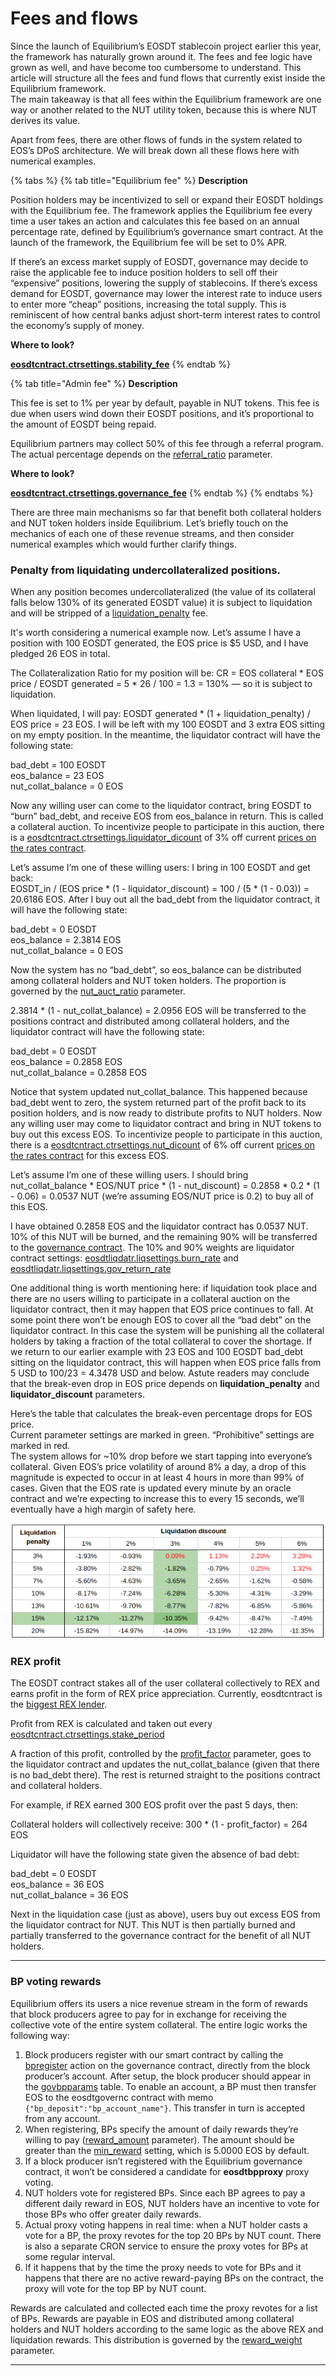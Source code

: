 # Fees and flows

Since the launch of Equilibrium’s EOSDT stablecoin project earlier this year, the framework has naturally grown around it. The fees and fee logic have grown as well, and have become too cumbersome to understand. This article will structure all the fees and fund flows that currently exist inside the Equilibrium framework.   
The main takeaway is that all fees within the Equilibrium framework are one way or another related to the NUT utility token, because this is where NUT derives its value.   
  
Apart from fees, there are other flows of funds in the system related to EOS’s DPoS architecture. We will break down all these flows here with numerical examples.

{% tabs %}
{% tab title="Equilibrium fee" %}
**Description**

Position holders may be incentivized to sell or expand their EOSDT holdings with the Equilibrium fee. The framework applies the Equilibrium fee every time a user takes an action and calculates this fee based on an annual percentage rate, defined by Equilibrium’s governance smart contract. At the launch of the framework, the Equilibrium fee will be set to 0% APR.

If there’s an excess market supply of EOSDT, governance may decide to raise the applicable fee to induce position holders to sell off their “expensive” positions, lowering the supply of stablecoins. If there’s excess demand for EOSDT, governance may lower the interest rate to induce users to enter more “cheap” positions, increasing the total supply. This is reminiscent of how central banks adjust short-term interest rates to control the economy’s supply of money.

**Where to look?**

[**eosdtcntract.ctrsettings.stability\_fee**](https://bloks.io/account/eosdtcntract?loadContract=true&tab=Tables&account=eosdtcntract&scope=eosdtcntract&limit=100)
{% endtab %}

{% tab title="Admin fee" %}
**Description**

This fee is set to 1% per year by default, payable in NUT tokens. This fee is due when users wind down their EOSDT positions, and it’s proportional to the amount of EOSDT being repaid.  
  
Equilibrium partners may collect 50% of this fee through a referral program. The actual percentage depends on the [referral\_ratio](https://bloks.io/account/eosdtcntract?loadContract=true&tab=Tables&account=eosdtcntract&scope=eosdtcntract&limit=100) parameter.

**Where to look?**

[**eosdtcntract.ctrsettings.governance\_fee**](https://bloks.io/account/eosdtcntract?loadContract=true&tab=Tables&account=eosdtcntract&scope=eosdtcntract&limit=100)
{% endtab %}
{% endtabs %}

There are three main mechanisms so far that benefit both collateral holders and NUT token holders inside Equilibrium. Let’s briefly touch on the mechanics of each one of these revenue streams, and then consider numerical examples which would further clarify things. 

### **Penalty from liquidating undercollateralized positions.**

When any position becomes undercollateralized \(the value of its collateral falls below 130% of its generated EOSDT value\) it is subject to liquidation and will be stripped of a [liquidation\_penalty](https://bloks.io/account/eosdtcntract?loadContract=true&tab=Tables&account=eosdtcntract&scope=eosdtcntract&limit=100) fee.  
  
It's worth considering a numerical example now. Let’s assume I have a position with 100 EOSDT generated, the EOS price is $5 USD, and I have pledged 26 EOS in total.  


The Collateralization Ratio for my position will be: CR = EOS collateral \* EOS price / EOSDT generated = 5 \* 26 / 100 = 1.3 = 130% — so it is subject to liquidation.  
  
When liquidated, I will pay: EOSDT generated \* \(1 + liquidation\_penalty\) / EOS price = 23 EOS. I will be left with my 100 EOSDT and 3 extra EOS sitting on my empty position. In the meantime, the liquidator contract will have the following state:  
  
bad\_debt = 100 EOSDT  
eos\_balance = 23 EOS  
nut\_collat\_balance = 0 EOS  
  
Now any willing user can come to the liquidator contract, bring EOSDT to “burn” bad\_debt, and receive EOS from eos\_balance in return. This is called a collateral auction. To incentivize people to participate in this auction, there is a [eosdtcntract.ctrsettings.liquidator\_dicount](https://bloks.io/account/eosdtcntract?loadContract=true&tab=Tables&account=eosdtcntract&scope=eosdtcntract&limit=100) of 3% off current [prices on the rates contract](https://bloks.io/account/eosdtorclize?loadContract=true&tab=Tables&account=eosdtorclize&scope=eosdtorclize&limit=100&table=orarates).  
  
Let’s assume I’m one of these willing users: I bring in 100 EOSDT and get back:  
EOSDT\_in / \(EOS price \* \(1 - liquidator\_discount\) = 100 / \(5 \* \(1 - 0.03\)\) = 20.6186 EOS. After I buy out all the bad\_debt from the liquidator contract, it will have the following state:  
  
bad\_debt = 0 EOSDT  
eos\_balance = 2.3814 EOS  
nut\_collat\_balance = 0 EOS  


Now the system has no “bad\_debt”, so eos\_balance can be distributed among collateral holders and NUT token holders. The proportion is governed by the [nut\_auct\_ratio](https://bloks.io/account/eosdtcntract?loadContract=true&tab=Tables&account=eosdtcntract&scope=eosdtcntract&limit=100&table=ctrsettings) parameter.  
  
2.3814 \* \(1 - nut\_collat\_balance\) = 2.0956 EOS will be transferred to the positions contract and distributed among collateral holders, and the liquidator contract will have the following state:  
  
bad\_debt = 0 EOSDT  
eos\_balance = 0.2858 EOS  
nut\_collat\_balance = 0.2858 EOS  
  
Notice that system updated nut\_collat\_balance. This happened because bad\_debt went to zero, the system returned part of the profit back to its position holders, and is now ready to distribute profits to NUT holders. Now any willing user may come to liquidator contract and bring in NUT tokens to buy out this excess EOS. To incentivize people to participate in this auction, there is a [eosdtcntract.ctrsettings.nut\_dicount](https://bloks.io/account/eosdtcntract?loadContract=true&tab=Tables&account=eosdtcntract&scope=eosdtcntract&limit=100) of 6% off current [prices on the rates contract](https://bloks.io/account/eosdtorclize?loadContract=true&tab=Tables&account=eosdtorclize&scope=eosdtorclize&limit=100&table=orarates) for this excess EOS. 

  
Let’s assume I’m one of these willing users. I should bring nut\_collat\_balance \* EOS/NUT price \* \(1 - nut\_discount\) = 0.2858 \* 0.2 \* \(1 - 0.06\) = 0.0537 NUT \(we’re assuming EOS/NUT price is 0.2\) to buy all of this EOS.  
  
I have obtained 0.2858 EOS and the liquidator contract has 0.0537 NUT. 10% of this NUT will be burned, and the remaining 90% will be transferred to the [governance contract](https://bloks.io/account/eosdtgovernc). The 10% and 90% weights are liquidator contract settings:  [eosdtliqdatr.liqsettings.burn\_rate](https://bloks.io/account/eosdtliqdatr?loadContract=true&tab=Tables&account=eosdtliqdatr&scope=eosdtliqdatr&limit=100&table=liqsettings) and [eosdtliqdatr.liqsettings.gov\_return\_rate](https://bloks.io/account/eosdtliqdatr?loadContract=true&tab=Tables&account=eosdtliqdatr&scope=eosdtliqdatr&limit=100&table=liqsettings)

One additional thing is worth mentioning here: if liquidation took place and there are no users willing to participate in a collateral auction on the liquidator contract, then it may happen that EOS price continues to fall. At some point there won’t be enough EOS to cover all the “bad debt” on the liquidator contract. In this case the system will be punishing all the collateral holders by taking a fraction of the total collateral to cover the shortage. If we return to our earlier example with 23 EOS and 100 EOSDT bad\_debt sitting on the liquidator contract, this will happen when EOS price falls from 5 USD to 100/23 = 4.3478 USD and below. Astute readers may conclude that the break-even drop in EOS price depends on **liquidation\_penalty** and **liquidator\_discount** parameters.   
  
Here’s the table that calculates the break-even percentage drops for EOS price.  
Current parameter settings are marked in green. “Prohibitive” settings are marked in red.  
The system allows for ~10% drop before we start tapping into everyone’s collateral. Given EOS’s price volatility of around 8% a day, a drop of this magnitude is expected to occur in at least 4 hours in more than 99% of cases. Given that the EOS rate is updated every minute by an oracle contract and we’re expecting to increase this to every 15 seconds, we’ll eventually have a high margin of safety here.

![](../.gitbook/assets/image%20%289%29.png)



### **REX profit**

The EOSDT contract stakes all of the user collateral collectively to REX and earns profit in the form of REX price appreciation. Currently, eosdtcntract is the [biggest REX lender](https://eosauthority.com/rex/statistics?network=eos).

Profit from REX is calculated and taken out every [eosdtcntract.ctrsettings.stake\_period ](https://bloks.io/account/eosdtcntract?loadContract=true&tab=Tables&account=eosdtcntract&scope=eosdtcntract&limit=100)

A fraction of this profit, controlled by the [profit\_factor](https://bloks.io/account/eosdtcntract?loadContract=true&tab=Tables&account=eosdtcntract&scope=eosdtcntract&limit=100&table=ctrsettings) parameter, goes to the liquidator contract and updates the nut\_collat\_balance \(given that there is no bad\_debt there\). The rest is returned straight to the positions contract and collateral holders.        
  
For example, if REX earned 300 EOS profit over the past 5 days, then:

Collateral holders will collectively receive: 300 \* \(1 - profit\_factor\) = 264 EOS   

Liquidator will have the following state given the absence of bad debt:  
  
bad\_debt = 0 EOSDT  
eos\_balance = 36 EOS  
nut\_collat\_balance = 36 EOS   
  
Next in the liquidation case \(just as above\), users buy out excess EOS from the liquidator contract for NUT. This NUT is then partially burned and partially transferred to the governance contract for the benefit of all NUT holders.    
****

### **BP voting rewards**

Equilibrium offers its users a nice revenue stream in the form of rewards that block producers agree to pay for in exchange for receiving the collective vote of the entire system collateral. The entire logic works the following way:  


1. Block producers register with our smart contract by calling the [bpregister](https://bloks.io/account/eosdtgovernc?loadContract=true&tab=Actions&account=eosdtgovernc&scope=eosdtgovernc&limit=100&action=bpregister) action on the governance contract, directly from the block producer’s account. After setup, the block producer should appear in the [govbpparams](https://bloks.io/account/eosdtgovernc?loadContract=true&tab=Tables&account=eosdtgovernc&scope=eosdtgovernc&limit=100&action=bpregister&table=govbpparams) table. To enable an account, a BP must then transfer EOS to the eosdtgovernc contract with memo `{"bp_deposit":"bp_account_name"}`. This transfer in turn is accepted from any account. 
2. When registering, BPs specify the amount of daily rewards they’re willing to pay \([reward\_amount](https://bloks.io/account/eosdtgovernc?loadContract=true&tab=Actions&account=eosdtgovernc&scope=eosdtgovernc&limit=100&table=voters&action=bpregister) parameter\). The amount should be greater than the [min\_reward](https://bloks.io/account/eosdtgovernc?loadContract=true&tab=Tables&account=eosdtgovernc&scope=eosdtgovernc&limit=100&table=govsettings&action=bpregister) setting, which is 5.0000 EOS by default.
3. If a block producer isn’t registered with the Equilibrium governance contract, it won’t be considered a candidate for **eosdtbpproxy** proxy voting.
4. NUT holders vote for registered BPs. Since each BP agrees to pay a different daily reward in EOS, NUT holders have an incentive to vote for those BPs who offer greater daily rewards.
5. Actual proxy voting happens in real time: when a NUT holder casts a vote for a BP, the proxy revotes for the top 20 BPs by NUT count. There is also a separate CRON service to ensure the proxy votes for BPs at some regular interval.
6. If it happens that by the time the proxy needs to vote for BPs and it happens that there are no active reward-paying BPs on the contract, the proxy will vote for the top BP by NUT count. 

  
Rewards are calculated and collected each time the proxy revotes for a list of BPs. Rewards are payable in EOS and distributed among collateral holders and NUT holders according to the same logic as the above REX and liquidation rewards. This distribution is governed by the [reward\_weight](https://bloks.io/account/eosdtgovernc?loadContract=true&tab=Tables&account=eosdtgovernc&scope=eosdtgovernc&limit=100&table=govsettings) parameter.  
****





